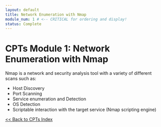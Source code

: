 ```yaml
---
layout: default
title: Network Enumeration with Nmap
module_num: 1 # <-- CRITICAL for ordering and display!
status: Complete
---
```


# CPTs Module 1: Network Enumeration with Nmap

Nmap is a network and security analysis tool with a variety of different scans such as:
- Host Discovery
- Port Scanning
- Service enumeration and Detection
- OS Detection
- Scriptable interaction with the target service (Nmap scripting engine)

[<< Back to CPTs Index](/cpts/)
